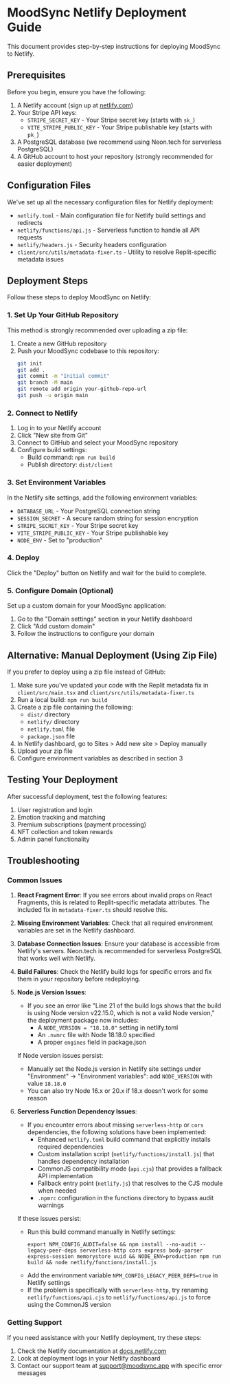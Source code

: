 # MoodSync Netlify Deployment Guide

This document provides step-by-step instructions for deploying MoodSync to Netlify.

## Prerequisites

Before you begin, ensure you have the following:

1. A Netlify account (sign up at [netlify.com](https://netlify.com))
2. Your Stripe API keys:
   - `STRIPE_SECRET_KEY` - Your Stripe secret key (starts with `sk_`)
   - `VITE_STRIPE_PUBLIC_KEY` - Your Stripe publishable key (starts with `pk_`)
3. A PostgreSQL database (we recommend using Neon.tech for serverless PostgreSQL)
4. A GitHub account to host your repository (strongly recommended for easier deployment)

## Configuration Files

We've set up all the necessary configuration files for Netlify deployment:

- `netlify.toml` - Main configuration file for Netlify build settings and redirects
- `netlify/functions/api.js` - Serverless function to handle all API requests
- `netlify/headers.js` - Security headers configuration
- `client/src/utils/metadata-fixer.ts` - Utility to resolve Replit-specific metadata issues

## Deployment Steps

Follow these steps to deploy MoodSync on Netlify:

### 1. Set Up Your GitHub Repository

This method is strongly recommended over uploading a zip file:

1. Create a new GitHub repository
2. Push your MoodSync codebase to this repository:
   ```bash
   git init
   git add .
   git commit -m "Initial commit"
   git branch -M main
   git remote add origin your-github-repo-url
   git push -u origin main
   ```

### 2. Connect to Netlify

1. Log in to your Netlify account
2. Click "New site from Git"
3. Connect to GitHub and select your MoodSync repository
4. Configure build settings:
   - Build command: `npm run build`
   - Publish directory: `dist/client`

### 3. Set Environment Variables

In the Netlify site settings, add the following environment variables:

- `DATABASE_URL` - Your PostgreSQL connection string
- `SESSION_SECRET` - A secure random string for session encryption
- `STRIPE_SECRET_KEY` - Your Stripe secret key
- `VITE_STRIPE_PUBLIC_KEY` - Your Stripe publishable key 
- `NODE_ENV` - Set to "production"

### 4. Deploy

Click the "Deploy" button on Netlify and wait for the build to complete.

### 5. Configure Domain (Optional)

Set up a custom domain for your MoodSync application:

1. Go to the "Domain settings" section in your Netlify dashboard
2. Click "Add custom domain"
3. Follow the instructions to configure your domain

## Alternative: Manual Deployment (Using Zip File)

If you prefer to deploy using a zip file instead of GitHub:

1. Make sure you've updated your code with the Replit metadata fix in `client/src/main.tsx` and `client/src/utils/metadata-fixer.ts`
2. Run a local build: `npm run build`
3. Create a zip file containing the following:
   - `dist/` directory
   - `netlify/` directory 
   - `netlify.toml` file
   - `package.json` file
4. In Netlify dashboard, go to Sites > Add new site > Deploy manually
5. Upload your zip file
6. Configure environment variables as described in section 3

## Testing Your Deployment

After successful deployment, test the following features:

1. User registration and login
2. Emotion tracking and matching
3. Premium subscriptions (payment processing)
4. NFT collection and token rewards
5. Admin panel functionality

## Troubleshooting

### Common Issues

1. **React Fragment Error**: If you see errors about invalid props on React Fragments, this is related to Replit-specific metadata attributes. The included fix in `metadata-fixer.ts` should resolve this.

2. **Missing Environment Variables**: Check that all required environment variables are set in the Netlify dashboard.

3. **Database Connection Issues**: Ensure your database is accessible from Netlify's servers. Neon.tech is recommended for serverless PostgreSQL that works well with Netlify.

4. **Build Failures**: Check the Netlify build logs for specific errors and fix them in your repository before redeploying.

5. **Node.js Version Issues**:
   - If you see an error like "Line 21 of the build logs shows that the build is using Node version v22.15.0, which is not a valid Node version," the deployment package now includes:
     - A `NODE_VERSION = "18.18.0"` setting in netlify.toml
     - An `.nvmrc` file with Node 18.18.0 specified
     - A proper `engines` field in package.json
   
   If Node version issues persist:
   - Manually set the Node.js version in Netlify site settings under "Environment" → "Environment variables": add `NODE_VERSION` with value `18.18.0`
   - You can also try Node 16.x or 20.x if 18.x doesn't work for some reason

6. **Serverless Function Dependency Issues**:
   - If you encounter errors about missing `serverless-http` or `cors` dependencies, the following solutions have been implemented:
     - Enhanced `netlify.toml` build command that explicitly installs required dependencies
     - Custom installation script (`netlify/functions/install.js`) that handles dependency installation
     - CommonJS compatibility mode (`api.cjs`) that provides a fallback API implementation
     - Fallback entry point (`netlify.js`) that resolves to the CJS module when needed
     - `.npmrc` configuration in the functions directory to bypass audit warnings
   
   If these issues persist:
   - Run this build command manually in Netlify settings:
     ```
     export NPM_CONFIG_AUDIT=false && npm install --no-audit --legacy-peer-deps serverless-http cors express body-parser express-session memorystore uuid && NODE_ENV=production npm run build && node netlify/functions/install.js
     ```
   - Add the environment variable `NPM_CONFIG_LEGACY_PEER_DEPS=true` in Netlify settings
   - If the problem is specifically with `serverless-http`, try renaming `netlify/functions/api.cjs` to `netlify/functions/api.js` to force using the CommonJS version

### Getting Support

If you need assistance with your Netlify deployment, try these steps:

1. Check the Netlify documentation at [docs.netlify.com](https://docs.netlify.com)
2. Look at deployment logs in your Netlify dashboard
3. Contact our support team at support@moodsync.app with specific error messages